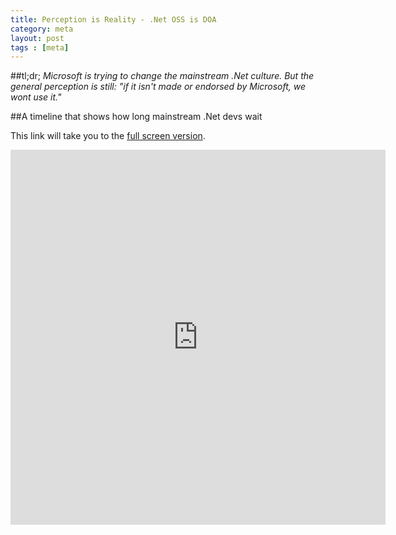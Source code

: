 ```yaml
---
title: Perception is Reality - .Net OSS is DOA
category: meta
layout: post
tags : [meta]
---
```


##tl;dr;
_Microsoft is trying to change the mainstream .Net culture. But the general perception is still: "if it isn't made or endorsed by Microsoft, we wont use it."_

##A timeline that shows how long mainstream .Net devs wait

This link will take you to the [full screen version](http://tinyurl.com/lbgqdej).

<iframe src="http://tinyurl.com/mpu4tbv" width="600" height="600" frameborder="0"></iframe>
